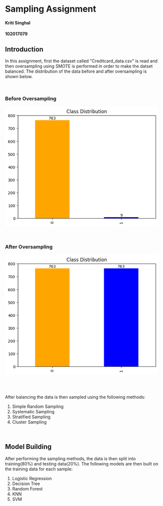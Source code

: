 # Sampling Assignment

#### Kriti Singhal

#### 102017079

## Introduction

In this assignment, first the dataset called "Creditcard_data.csv" is read and then oversampling using SMOTE is performed in order to make the datset balanced. The distribution of the data before and after oversampling is shown below.

<br>

### Before Oversampling

![Before Oversampling](./before_smote.png)

<br>

### After Oversampling

![After Oversampling](./after_smote.png)

<br>
<br>

After balancing the data is then sampled using the following methods:

1. Simple Random Sampling
2. Systematic Sampling
3. Stratified Sampling
4. Cluster Sampling

<br>

## Model Building

After performing the sampling methods, the data is then split into training(80%) and testing data(20%). The following models are then built on the training data for each sample:

1. Logistic Regression
2. Decision Tree
3. Random Forest
4. KNN
5. SVM
